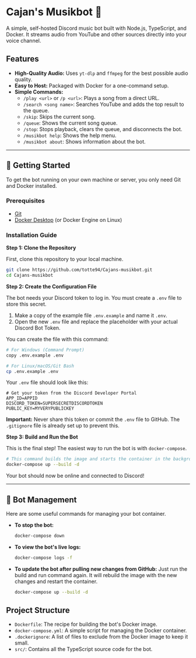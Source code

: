 # Cajan's Musikbot 🎵

A simple, self-hosted Discord music bot built with Node.js, TypeScript, and Docker. It streams audio from YouTube and other sources directly into your voice channel.

## Features

  - **High-Quality Audio:** Uses `yt-dlp` and `ffmpeg` for the best possible audio quality.
  - **Easy to Host:** Packaged with Docker for a one-command setup.
  - **Simple Commands:**
      - `/play <url>` or `/p <url>`: Plays a song from a direct URL.
      - `/search <song name>`: Searches YouTube and adds the top result to the queue.
      - `/skip`: Skips the current song.
      - `/queue`: Shows the current song queue.
      - `/stop`: Stops playback, clears the queue, and disconnects the bot.
      - `/musikbot help`: Shows the help menu.
      - `/musikbot about`: Shows information about the bot.

-----

## 🚀 Getting Started

To get the bot running on your own machine or server, you only need Git and Docker installed.

### Prerequisites

  - [Git](https://git-scm.com/downloads)
  - [Docker Desktop](https://www.docker.com/products/docker-desktop/) (or Docker Engine on Linux)

### Installation Guide

**Step 1: Clone the Repository**

First, clone this repository to your local machine.

```bash
git clone https://github.com/totte94/Cajans-musikbot.git
cd Cajans-musikbot
```

**Step 2: Create the Configuration File**

The bot needs your Discord token to log in. You must create a `.env` file to store this secret.

1.  Make a copy of the example file `.env.example` and name it `.env`.
2.  Open the new `.env` file and replace the placeholder with your actual Discord Bot Token.

You can create the file with this command:

```bash
# For Windows (Command Prompt)
copy .env.example .env

# For Linux/macOS/Git Bash
cp .env.example .env
```

Your `.env` file should look like this:

```
# Get your token from the Discord Developer Portal
APP_ID=APPID
DISCORD_TOKEN=SUPERSECRETDISCORDTOKEN
PUBLIC_KEY=MYVERYPUBLICKEY
```

**Important:** Never share this token or commit the `.env` file to GitHub. The `.gitignore` file is already set up to prevent this.

**Step 3: Build and Run the Bot**

This is the final step\! The easiest way to run the bot is with `docker-compose`.

```bash
# This command builds the image and starts the container in the background.
docker-compose up --build -d
```

Your bot should now be online and connected to Discord\!

-----

## 🤖 Bot Management

Here are some useful commands for managing your bot container.

  - **To stop the bot:**
    ```bash
    docker-compose down
    ```
  - **To view the bot's live logs:**
    ```bash
    docker-compose logs -f
    ```
  - **To update the bot after pulling new changes from GitHub:**
    Just run the build and run command again. It will rebuild the image with the new changes and restart the container.
    ```bash
    docker-compose up --build -d
    ```

## Project Structure

  - `Dockerfile`: The recipe for building the bot's Docker image.
  - `docker-compose.yml`: A simple script for managing the Docker container.
  - `.dockerignore`: A list of files to exclude from the Docker image to keep it small.
  - `src/`: Contains all the TypeScript source code for the bot.